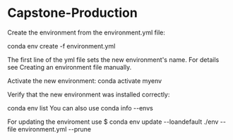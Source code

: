 # Capstone-Production

Create the environment from the environment.yml file:

conda env create -f environment.yml

The first line of the yml file sets the new environment's name. For details see Creating an environment file manually.

Activate the new environment: conda activate myenv

Verify that the new environment was installed correctly:

conda env list
You can also use conda info --envs

For updating the enviroment use 
$ conda env update --loandefault ./env --file environment.yml  --prune